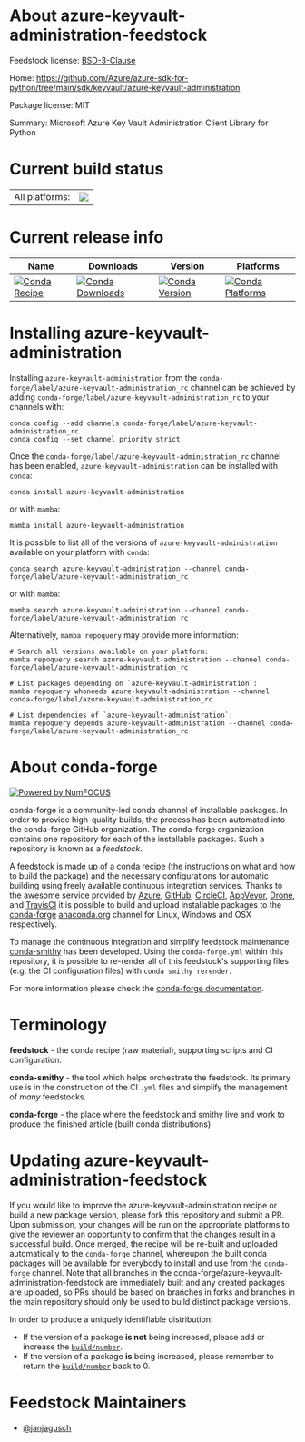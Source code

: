 About azure-keyvault-administration-feedstock
=============================================

Feedstock license: [BSD-3-Clause](https://github.com/conda-forge/azure-keyvault-administration-feedstock/blob/main/LICENSE.txt)

Home: https://github.com/Azure/azure-sdk-for-python/tree/main/sdk/keyvault/azure-keyvault-administration

Package license: MIT

Summary: Microsoft Azure Key Vault Administration Client Library for Python

Current build status
====================


<table><tr><td>All platforms:</td>
    <td>
      <a href="https://dev.azure.com/conda-forge/feedstock-builds/_build/latest?definitionId=25647&branchName=main">
        <img src="https://dev.azure.com/conda-forge/feedstock-builds/_apis/build/status/azure-keyvault-administration-feedstock?branchName=main">
      </a>
    </td>
  </tr>
</table>

Current release info
====================

| Name | Downloads | Version | Platforms |
| --- | --- | --- | --- |
| [![Conda Recipe](https://img.shields.io/badge/recipe-azure--keyvault--administration-green.svg)](https://anaconda.org/conda-forge/azure-keyvault-administration) | [![Conda Downloads](https://img.shields.io/conda/dn/conda-forge/azure-keyvault-administration.svg)](https://anaconda.org/conda-forge/azure-keyvault-administration) | [![Conda Version](https://img.shields.io/conda/vn/conda-forge/azure-keyvault-administration.svg)](https://anaconda.org/conda-forge/azure-keyvault-administration) | [![Conda Platforms](https://img.shields.io/conda/pn/conda-forge/azure-keyvault-administration.svg)](https://anaconda.org/conda-forge/azure-keyvault-administration) |

Installing azure-keyvault-administration
========================================

Installing `azure-keyvault-administration` from the `conda-forge/label/azure-keyvault-administration_rc` channel can be achieved by adding `conda-forge/label/azure-keyvault-administration_rc` to your channels with:

```
conda config --add channels conda-forge/label/azure-keyvault-administration_rc
conda config --set channel_priority strict
```

Once the `conda-forge/label/azure-keyvault-administration_rc` channel has been enabled, `azure-keyvault-administration` can be installed with `conda`:

```
conda install azure-keyvault-administration
```

or with `mamba`:

```
mamba install azure-keyvault-administration
```

It is possible to list all of the versions of `azure-keyvault-administration` available on your platform with `conda`:

```
conda search azure-keyvault-administration --channel conda-forge/label/azure-keyvault-administration_rc
```

or with `mamba`:

```
mamba search azure-keyvault-administration --channel conda-forge/label/azure-keyvault-administration_rc
```

Alternatively, `mamba repoquery` may provide more information:

```
# Search all versions available on your platform:
mamba repoquery search azure-keyvault-administration --channel conda-forge/label/azure-keyvault-administration_rc

# List packages depending on `azure-keyvault-administration`:
mamba repoquery whoneeds azure-keyvault-administration --channel conda-forge/label/azure-keyvault-administration_rc

# List dependencies of `azure-keyvault-administration`:
mamba repoquery depends azure-keyvault-administration --channel conda-forge/label/azure-keyvault-administration_rc
```


About conda-forge
=================

[![Powered by
NumFOCUS](https://img.shields.io/badge/powered%20by-NumFOCUS-orange.svg?style=flat&colorA=E1523D&colorB=007D8A)](https://numfocus.org)

conda-forge is a community-led conda channel of installable packages.
In order to provide high-quality builds, the process has been automated into the
conda-forge GitHub organization. The conda-forge organization contains one repository
for each of the installable packages. Such a repository is known as a *feedstock*.

A feedstock is made up of a conda recipe (the instructions on what and how to build
the package) and the necessary configurations for automatic building using freely
available continuous integration services. Thanks to the awesome service provided by
[Azure](https://azure.microsoft.com/en-us/services/devops/), [GitHub](https://github.com/),
[CircleCI](https://circleci.com/), [AppVeyor](https://www.appveyor.com/),
[Drone](https://cloud.drone.io/welcome), and [TravisCI](https://travis-ci.com/)
it is possible to build and upload installable packages to the
[conda-forge](https://anaconda.org/conda-forge) [anaconda.org](https://anaconda.org/)
channel for Linux, Windows and OSX respectively.

To manage the continuous integration and simplify feedstock maintenance
[conda-smithy](https://github.com/conda-forge/conda-smithy) has been developed.
Using the ``conda-forge.yml`` within this repository, it is possible to re-render all of
this feedstock's supporting files (e.g. the CI configuration files) with ``conda smithy rerender``.

For more information please check the [conda-forge documentation](https://conda-forge.org/docs/).

Terminology
===========

**feedstock** - the conda recipe (raw material), supporting scripts and CI configuration.

**conda-smithy** - the tool which helps orchestrate the feedstock.
                   Its primary use is in the construction of the CI ``.yml`` files
                   and simplify the management of *many* feedstocks.

**conda-forge** - the place where the feedstock and smithy live and work to
                  produce the finished article (built conda distributions)


Updating azure-keyvault-administration-feedstock
================================================

If you would like to improve the azure-keyvault-administration recipe or build a new
package version, please fork this repository and submit a PR. Upon submission,
your changes will be run on the appropriate platforms to give the reviewer an
opportunity to confirm that the changes result in a successful build. Once
merged, the recipe will be re-built and uploaded automatically to the
`conda-forge` channel, whereupon the built conda packages will be available for
everybody to install and use from the `conda-forge` channel.
Note that all branches in the conda-forge/azure-keyvault-administration-feedstock are
immediately built and any created packages are uploaded, so PRs should be based
on branches in forks and branches in the main repository should only be used to
build distinct package versions.

In order to produce a uniquely identifiable distribution:
 * If the version of a package **is not** being increased, please add or increase
   the [``build/number``](https://docs.conda.io/projects/conda-build/en/latest/resources/define-metadata.html#build-number-and-string).
 * If the version of a package **is** being increased, please remember to return
   the [``build/number``](https://docs.conda.io/projects/conda-build/en/latest/resources/define-metadata.html#build-number-and-string)
   back to 0.

Feedstock Maintainers
=====================

* [@janjagusch](https://github.com/janjagusch/)

